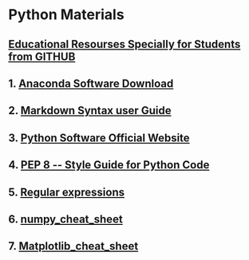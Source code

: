 # Python Materials

## [Educational Resourses Specially for Students from GITHUB](https://education.github.com/pack)


## 1. [Anaconda Software Download](https://www.anaconda.com/products/individual)
## 2. [Markdown Syntax user Guide](https://guides.github.com/features/mastering-markdown/)
## 3. [Python Software Official Website](http://python.org/)
## 4. [PEP 8 -- Style Guide for Python Code](https://www.python.org/dev/peps/pep-0008/)
## 5. [Regular expressions](https://regex101.com/)
## 6. [numpy_cheat_sheet](https://s3.amazonaws.com/assets.datacamp.com/blog_assets/Numpy_Python_Cheat_Sheet.pdf)
## 7. [Matplotlib_cheat_sheet](https://towardsdatascience.com/matplotlib-cheat-sheet-f441c43971c4)
